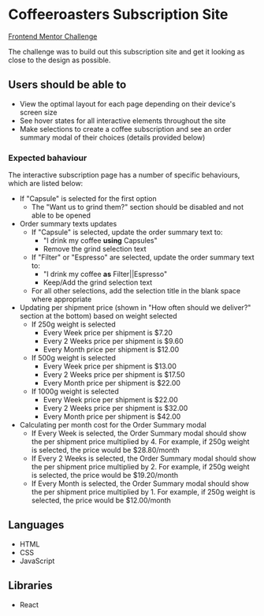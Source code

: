 # Coffeeroasters Subscription Site

[Frontend Mentor Challenge](https://www.frontendmentor.io/challenges/coffeeroasters-subscription-site-5Fc26HVY6)

The challenge was to build out this subscription site and get it looking as close to the design as possible.

## Users should be able to

* View the optimal layout for each page depending on their device's screen size
* See hover states for all interactive elements throughout the site
* Make selections to create a coffee subscription and see an order summary modal of their choices (details provided below)

### Expected bahaviour

The interactive subscription page has a number of specific behaviours, which are listed below:

* If "Capsule" is selected for the first option
  * The "Want us to grind them?" section should be disabled and not able to be opened
* Order summary texts updates
  * If "Capsule" is selected, update the order summary text to:
    * "I drink my coffee **using** Capsules"
    * Remove the grind selection text
  * If "Filter" or "Espresso" are selected, update the order summary text to:
    * "I drink my coffee **as** Filter||Espresso"
    * Keep/Add the grind selection text
  * For all other selections, add the selection title in the blank space where appropriate
* Updating per shipment price (shown in "How often should we deliver?" section at the bottom) based on weight selected
  * If 250g weight is selected
    * Every Week price per shipment is $7.20
    * Every 2 Weeks price per shipment is $9.60
    * Every Month price per shipment is $12.00
  * If 500g weight is selected
    * Every Week price per shipment is $13.00
    * Every 2 Weeks price per shipment is $17.50
    * Every Month price per shipment is $22.00
  * If 1000g weight is selected
    * Every Week price per shipment is $22.00
    * Every 2 Weeks price per shipment is $32.00
    * Every Month price per shipment is $42.00
* Calculating per month cost for the Order Summary modal
  * If Every Week is selected, the Order Summary modal should show the per shipment price multiplied by 4. For example, if 250g weight is selected, the price would be $28.80/month
  * If Every 2 Weeks is selected, the Order Summary modal should show the per shipment price multiplied by 2. For example, if 250g weight is selected, the price would be $19.20/month
  * If Every Month is selected, the Order Summary modal should show the per shipment price multiplied by 1. For example, if 250g weight is selected, the price would be $12.00/month

## Languages

* HTML
* CSS
* JavaScript

## Libraries

* React